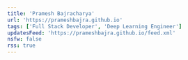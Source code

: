 ```yaml
---
title: 'Pramesh Bajracharya'
url: 'https://prameshbajra.github.io'
tags: ['Full Stack Developer', 'Deep Learning Engineer']
updatesFeed: 'https://prameshbajra.github.io/feed.xml'
nsfw: false
rss: true
---
```


